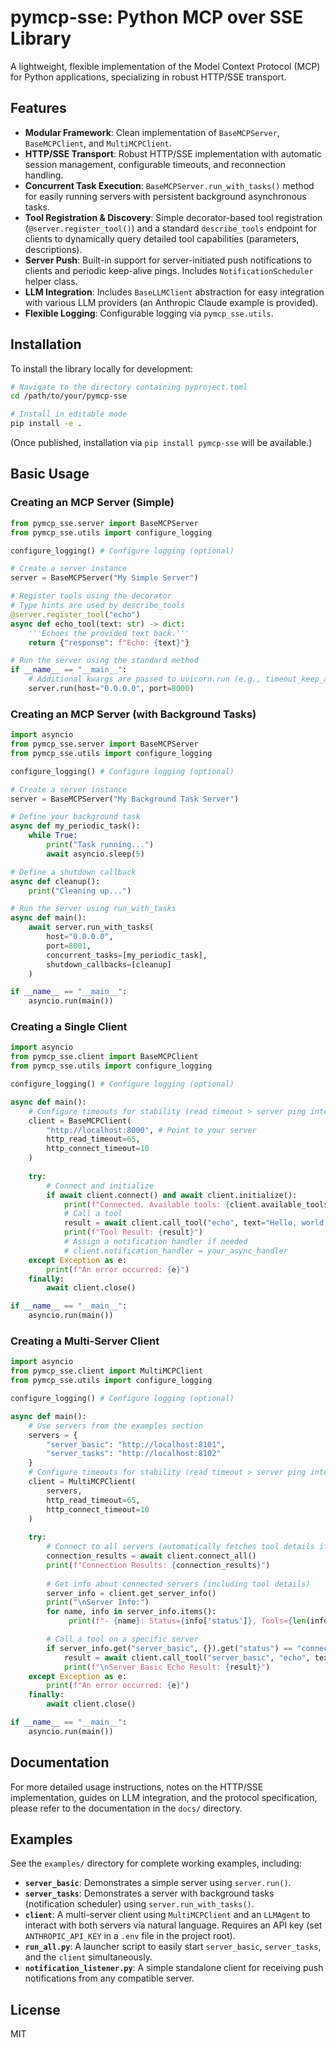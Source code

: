 # pymcp-sse: Python MCP over SSE Library

A lightweight, flexible implementation of the Model Context Protocol (MCP) for Python applications, specializing in robust HTTP/SSE transport.

## Features

- **Modular Framework**: Clean implementation of `BaseMCPServer`, `BaseMCPClient`, and `MultiMCPClient`.
- **HTTP/SSE Transport**: Robust HTTP/SSE implementation with automatic session management, configurable timeouts, and reconnection handling.
- **Concurrent Task Execution**: `BaseMCPServer.run_with_tasks()` method for easily running servers with persistent background asynchronous tasks.
- **Tool Registration & Discovery**: Simple decorator-based tool registration (`@server.register_tool()`) and a standard `describe_tools` endpoint for clients to dynamically query detailed tool capabilities (parameters, descriptions).
- **Server Push**: Built-in support for server-initiated push notifications to clients and periodic keep-alive pings. Includes `NotificationScheduler` helper class.
- **LLM Integration**: Includes `BaseLLMClient` abstraction for easy integration with various LLM providers (an Anthropic Claude example is provided).
- **Flexible Logging**: Configurable logging via `pymcp_sse.utils`.

## Installation

To install the library locally for development:

```bash
# Navigate to the directory containing pyproject.toml
cd /path/to/your/pymcp-sse

# Install in editable mode
pip install -e .
```

(Once published, installation via `pip install pymcp-sse` will be available.)

## Basic Usage

### Creating an MCP Server (Simple)

```python
from pymcp_sse.server import BaseMCPServer
from pymcp_sse.utils import configure_logging

configure_logging() # Configure logging (optional)

# Create a server instance
server = BaseMCPServer("My Simple Server")

# Register tools using the decorator
# Type hints are used by describe_tools
@server.register_tool("echo")
async def echo_tool(text: str) -> dict:
    '''Echoes the provided text back.'''
    return {"response": f"Echo: {text}"}

# Run the server using the standard method
if __name__ == "__main__":
    # Additional kwargs are passed to uvicorn.run (e.g., timeout_keep_alive=65)
    server.run(host="0.0.0.0", port=8000)
```

### Creating an MCP Server (with Background Tasks)

```python
import asyncio
from pymcp_sse.server import BaseMCPServer
from pymcp_sse.utils import configure_logging

configure_logging() # Configure logging (optional)

# Create a server instance
server = BaseMCPServer("My Background Task Server")

# Define your background task
async def my_periodic_task():
    while True:
        print("Task running...")
        await asyncio.sleep(5)

# Define a shutdown callback
async def cleanup():
    print("Cleaning up...")

# Run the server using run_with_tasks
async def main():
    await server.run_with_tasks(
        host="0.0.0.0", 
        port=8001,
        concurrent_tasks=[my_periodic_task],
        shutdown_callbacks=[cleanup]
    )

if __name__ == "__main__":
    asyncio.run(main())
```

### Creating a Single Client

```python
import asyncio
from pymcp_sse.client import BaseMCPClient
from pymcp_sse.utils import configure_logging

configure_logging() # Configure logging (optional)

async def main():
    # Configure timeouts for stability (read timeout > server ping interval)
    client = BaseMCPClient(
        "http://localhost:8000", # Point to your server
        http_read_timeout=65, 
        http_connect_timeout=10
    )
    
    try:
        # Connect and initialize
        if await client.connect() and await client.initialize():
            print(f"Connected. Available tools: {client.available_tools}")
            # Call a tool
            result = await client.call_tool("echo", text="Hello, world!")
            print(f"Tool Result: {result}")
            # Assign a notification handler if needed
            # client.notification_handler = your_async_handler
    except Exception as e:
        print(f"An error occurred: {e}")
    finally:
        await client.close()

if __name__ == "__main__":
    asyncio.run(main())
```

### Creating a Multi-Server Client

```python
import asyncio
from pymcp_sse.client import MultiMCPClient
from pymcp_sse.utils import configure_logging

configure_logging() # Configure logging (optional)

async def main():
    # Use servers from the examples section
    servers = {
        "server_basic": "http://localhost:8101",
        "server_tasks": "http://localhost:8102"
    }
    # Configure timeouts for stability (read timeout > server ping interval)
    client = MultiMCPClient(
        servers,
        http_read_timeout=65,
        http_connect_timeout=10
    )
    
    try:
        # Connect to all servers (automatically fetches tool details if describe_tools exists)
        connection_results = await client.connect_all()
        print(f"Connection Results: {connection_results}")
        
        # Get info about connected servers (including tool details)
        server_info = client.get_server_info()
        print("\nServer Info:")
        for name, info in server_info.items():
             print(f"- {name}: Status={info['status']}, Tools={len(info.get('available_tools', []))}, Details Fetched={bool(info.get('tool_details'))}")

        # Call a tool on a specific server
        if server_info.get("server_basic", {}).get("status") == "connected":
            result = await client.call_tool("server_basic", "echo", text="Hello from MultiClient!")
            print(f"\nServer Basic Echo Result: {result}")
    except Exception as e:
        print(f"An error occurred: {e}")    
    finally:
        await client.close()

if __name__ == "__main__":
    asyncio.run(main())
```

## Documentation

For more detailed usage instructions, notes on the HTTP/SSE implementation, guides on LLM integration, and the protocol specification, please refer to the documentation in the `docs/` directory.

## Examples

See the `examples/` directory for complete working examples, including:
- **`server_basic`**: Demonstrates a simple server using `server.run()`.
- **`server_tasks`**: Demonstrates a server with background tasks (notification scheduler) using `server.run_with_tasks()`.
- **`client`**: A multi-server client using `MultiMCPClient` and an `LLMAgent` to interact with both servers via natural language. Requires an API key (set `ANTHROPIC_API_KEY` in a `.env` file in the project root).
- **`run_all.py`**: A launcher script to easily start `server_basic`, `server_tasks`, and the `client` simultaneously.
- **`notification_listener.py`**: A simple standalone client for receiving push notifications from any compatible server.

## License

MIT

